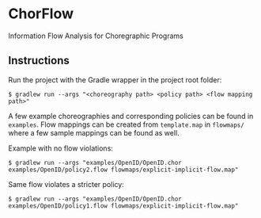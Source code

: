 # ChorFlow

Information Flow Analysis for Choregraphic Programs

## Instructions

Run the project with the Gradle wrapper in the project root folder:
```shell
$ gradlew run --args "<choreography path> <policy path> <flow mapping path>"
```

A few example choreographies and corresponding policies can be found in `examples`. Flow mappings can be created from `template.map` in `flowmaps/` where a few sample mappings can be found as well.

Example with no flow violations:
```shell
$ gradlew run --args "examples/OpenID/OpenID.chor examples/OpenID/policy2.flow flowmaps/explicit-implicit-flow.map"
```

Same flow violates a stricter policy:
```shell
$ gradlew run --args "examples/OpenID/OpenID.chor examples/OpenID/policy1.flow flowmaps/explicit-implicit-flow.map"
```